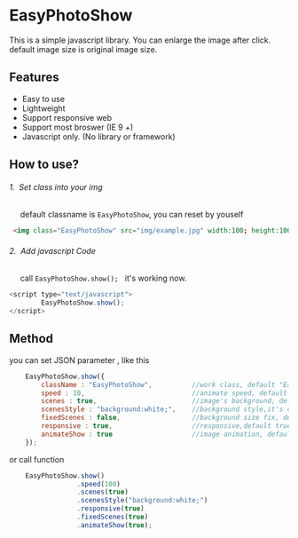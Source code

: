 # EasyPhotoShow

This is a simple javascript library. You can enlarge the image after click.
default image size is original image size.

## Features

* Easy to use 
* Lightweight 
* Support responsive web
* Support most broswer  (IE 9 +)
* Javascript only. (No library or framework)

## How to use?

###### 1.&nbsp; Set class into your img 
&nbsp;&nbsp;&nbsp;&nbsp;&nbsp;default classname is ``EasyPhotoShow``, you can reset by youself

```html
 <img class="EasyPhotoShow" src="img/example.jpg" width:100; height:100; /> 
```       


###### 2.&nbsp;  Add javascript Code 
&nbsp;&nbsp;&nbsp;&nbsp;&nbsp;call ``EasyPhotoShow.show();`` &nbsp; it's working now.
```javascript
<script type="text/javascript">
        EasyPhotoShow.show();
</script>        
```       
## Method

you can set JSON parameter , like this

```javascript
    EasyPhotoShow.show({
        className : "EasyPhotoShow",          //work class, default "EasyPhotoShow"
        speed : 10,                           //animate speed, default 100 millisecond
        scenes : true,                        //image's background, default false
        scenesStyle : "background:white;",    //background style,it's css style , default white
        fixedScenes : false,                  //background size fix, default false
        responsive : true,                    //responsive,default true
        animateShow : true                    //image animation, default true
    });
```

or call function

```javascript
    EasyPhotoShow.show()
                 .speed(100)
                 .scenes(true)
                 .scenesStyle("background:white;")
                 .responsive(true)
                 .fixedScenes(true)
                 .animateShow(true);
```          


